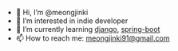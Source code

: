 - 👋 Hi, I’m @meongjinki
- 👀 I’m interested in indie developer
- 🌱 I’m currently learning [django](https://github.com/django/django), [spring-boot](https://github.com/spring-projects/spring-boot)
- 📫 How to reach me: meongjinki91@gmail.com

<!---
meongjinki/meongjinki is a ✨ special ✨ repository because its `README.md` (this file) appears on your GitHub profile.
You can click the Preview link to take a look at your changes.
--->
